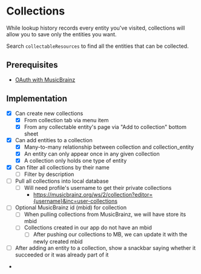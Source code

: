 # Collections

While lookup history records every entity you've visited, collections will allow you to save
only the entities you want.

Search `collectableResources` to find all the entities that can be collected.

## Prerequisites

- [OAuth with MusicBrainz](oauth_musicbrainz.md)

## Implementation

- [x] Can create new collections
  - [x] From collection tab via menu item
  - [x] From any collectable entity's page via "Add to collection" bottom sheet
- [x] Can add entities to a collection
  - [x] Many-to-many relationship between collection and collection_entity
  - [x] An entity can only appear once in any given collection
  - [x] A collection only holds one type of entity
- [x] Can filter all collections by their name
  - [ ] Filter by description
- [ ] Pull all collections into local database
  - [ ] Will need profile's username to get their private collections
    - https://musicbrainz.org/ws/2/collection?editor={username}&inc=user-collections
- [ ] Optional MusicBrainz id (mbid) for collection
  - [ ] When pulling collections from MusicBrainz, we will have store its mbid
  - [ ] Collections created in our app do not have an mbid
    - [ ] After pushing our collections to MB, we can update it with the newly created mbid
- [ ] After adding an entity to a collection, show a snackbar saying whether it succeeded or it was already part of it
- 
